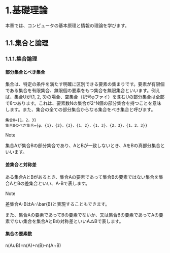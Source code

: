 # 1.基礎理論
本章では、コンピュータの基本原理と情報の理論を学びます。

## 1.1.集合と論理
### 1.1.1.集合論理
#### 部分集合とべき集合
集合は、特定の条件を満たす明確に区別できる要素の集まりです。要素が有限個である集合を有限集合、無限個の要素をもつ集合を無限集合といいます。例えば、集合Uが{1, 2, 3}の場合、空集合（記号φファイ）を含むUの部分集合は全部で8つあります。これは、要素数Nの集合が2^N個の部分集合を持つことを意味します。また、集合の全ての部分集合からなる集合をべき集合と呼びます。

```
集合U={1，2，3}
集合Uのべき集合={φ，{1}，{2}，{3}，{1，2}，{1，3}，{2，3}，{1，2，3}}
```

> [!NOTE]
> 集合Aが集合Bの部分集合であり、AとBが一致しないとき、AをBの真部分集合といいます。

#### 差集合と対称差
ある集合AとBがあるとき、集合Aの要素であって集合Bの要素ではない集合を集合AとBの差集合といい、A-Bで表します。

> [!NOTE]
> 差集合A-BはA∩\bar{B}と表現することもできます。

また、集合Aの要素であってBの要素でないか、又は集合Bの要素であってAの要素でない集合を集合AとBの対称差といいA△Bで表します。

#### 集合の要素数

n(A∪B)=n(A)+n(B)-n(A∩B)